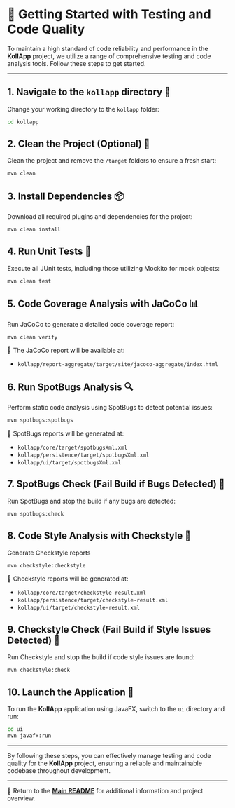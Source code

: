 # **🚀 Getting Started with Testing and Code Quality**

To maintain a high standard of code reliability and performance in the **KollApp** project, we utilize a range of comprehensive testing and code analysis tools. Follow these steps to get started.

---

## 1. Navigate to the `kollapp` directory 📂

Change your working directory to the `kollapp` folder:

```sh
cd kollapp
```

## 2. Clean the Project (Optional) 🧹

Clean the project and remove the `/target` folders to ensure a fresh start:

```sh
mvn clean
```

## 3. Install Dependencies 📦

Download all required plugins and dependencies for the project:

```sh
mvn clean install
```

## 4. Run Unit Tests 🧪

Execute all JUnit tests, including those utilizing Mockito for mock objects:

```sh
mvn clean test
```

## 5. Code Coverage Analysis with JaCoCo 📊

Run JaCoCo to generate a detailed code coverage report:

```sh
mvn clean verify
```

📄 The JaCoCo report will be available at:

- `kollapp/report-aggregate/target/site/jacoco-aggregate/index.html`

## 6. Run SpotBugs Analysis 🔍

Perform static code analysis using SpotBugs to detect potential issues:

```sh
mvn spotbugs:spotbugs
```

📄 SpotBugs reports will be generated at:

- `kollapp/core/target/spotbugsXml.xml`
- `kollapp/persistence/target/spotbugsXml.xml`
- `kollapp/ui/target/spotbugsXml.xml`

## 7. SpotBugs Check (Fail Build if Bugs Detected) 🚫

Run SpotBugs and stop the build if any bugs are detected:

```sh
mvn spotbugs:check
```

## 8. Code Style Analysis with Checkstyle 📝

Generate Checkstyle reports

```sh
mvn checkstyle:checkstyle
```

📄 Checkstyle reports will be generated at:

- `kollapp/core/target/checkstyle-result.xml`
- `kollapp/persistence/target/checkstyle-result.xml`
- `kollapp/ui/target/checkstyle-result.xml`

## 9. Checkstyle Check (Fail Build if Style Issues Detected) 🚫

Run Checkstyle and stop the build if code style issues are found:

```sh
mvn checkstyle:check
```

## 10. Launch the Application 🚀

To run the **KollApp** application using JavaFX, switch to the `ui` directory and run:

```sh
cd ui
mvn javafx:run
```

---

By following these steps, you can effectively manage testing and code quality for the **KollApp** project, ensuring a reliable and maintainable codebase throughout development.

---

📖 Return to the **[Main README](../readme.md)** for additional information and project overview.
